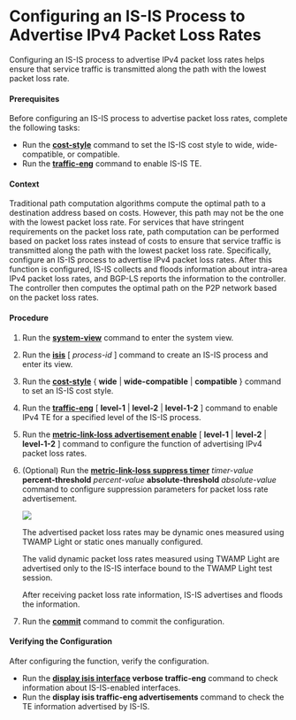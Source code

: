 Configuring an IS-IS Process to Advertise IPv4 Packet Loss Rates
================================================================

Configuring an IS-IS process to advertise IPv4 packet loss rates helps ensure that service traffic is transmitted along the path with the lowest packet loss rate.

#### Prerequisites

Before configuring an IS-IS process to advertise packet loss rates, complete the following tasks:

* Run the [**cost-style**](cmdqueryname=cost-style) command to set the IS-IS cost style to wide, wide-compatible, or compatible.
* Run the [**traffic-eng**](cmdqueryname=traffic-eng) command to enable IS-IS TE.

#### Context

Traditional path computation algorithms compute the optimal path to a destination address based on costs. However, this path may not be the one with the lowest packet loss rate. For services that have stringent requirements on the packet loss rate, path computation can be performed based on packet loss rates instead of costs to ensure that service traffic is transmitted along the path with the lowest packet loss rate. Specifically, configure an IS-IS process to advertise IPv4 packet loss rates. After this function is configured, IS-IS collects and floods information about intra-area IPv4 packet loss rates, and BGP-LS reports the information to the controller. The controller then computes the optimal path on the P2P network based on the packet loss rates.


#### Procedure

1. Run the [**system-view**](cmdqueryname=system-view) command to enter the system view.
2. Run the [**isis**](cmdqueryname=isis) [ *process-id* ] command to create an IS-IS process and enter its view.
3. Run the [**cost-style**](cmdqueryname=cost-style) { **wide** | **wide-compatible** | **compatible** } command to set an IS-IS cost style.
4. Run the [**traffic-eng**](cmdqueryname=traffic-eng) [ **level-1** | **level-2** | **level-1-2** ] command to enable IPv4 TE for a specified level of the IS-IS process.
5. Run the [**metric-link-loss advertisement enable**](cmdqueryname=metric-link-loss+advertisement+enable) [ **level-1** | **level-2** | **level-1-2** ] command to configure the function of advertising IPv4 packet loss rates.
6. (Optional) Run the [**metric-link-loss suppress timer**](cmdqueryname=metric-link-loss+suppress+timer) *timer-value* **percent-threshold** *percent-value* **absolute-threshold** *absolute-value* command to configure suppression parameters for packet loss rate advertisement.
   
   ![](../../../../public_sys-resources/note_3.0-en-us.png) 
   
   The advertised packet loss rates may be dynamic ones measured using TWAMP Light or static ones manually configured.
   
   The valid dynamic packet loss rates measured using TWAMP Light are advertised only to the IS-IS interface bound to the TWAMP Light test session.
   
   After receiving packet loss rate information, IS-IS advertises and floods the information.
7. Run the [**commit**](cmdqueryname=commit) command to commit the configuration.

#### Verifying the Configuration

After configuring the function, verify the configuration.

* Run the **[**display isis interface**](cmdqueryname=display+isis+interface) **verbose** **traffic-eng**** command to check information about IS-IS-enabled interfaces.
* Run the **display isis traffic-eng advertisements** command to check the TE information advertised by IS-IS.